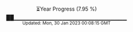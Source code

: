 <p align="center">
⏳Year Progress (7.95 %) <br>
██▁▁▁▁▁▁▁▁▁▁▁▁▁▁▁▁▁▁▁▁▁▁▁▁▁▁▁▁ <br>
<sub>Updated: Mon, 30 Jan 2023 00:08:15 GMT</sub>
</p>

